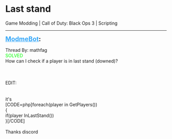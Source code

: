# Last stand
Game Modding | Call of Duty: Black Ops 3 | Scripting

---
<strong style="font-size: 1.4em;"><span style="text-decoration: underline;text-decoration-color: #34a7f9;"><span style="color:#34a7f9;">ModmeBot</span></span>:</strong>

<p>Thread By: mathfag<br /><span style="color:#00ff00;">SOLVED</span><br />How can I check if a player is in last stand (downed)?<br /> <br /> <br /> <br />EDIT:<br /> <br /> <br />it&#39;s <br />[CODE=php]foreach(player in GetPlayers())<br />{<br />if(player InLastStand())<br />}[/CODE]<br /> <br />Thanks discord</p>
